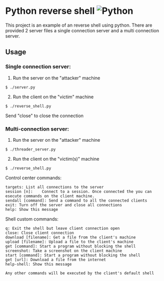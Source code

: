 # Python reverse shell ![Python](https://img.shields.io/badge/python-3670A0?style=for-the-badge&logo=python&logoColor=ffdd54)

This project is an example of an reverse shell using python. There are provided 2 server files a single connection server and a multi connection server.

## Usage
### Single connection server: 

1. Run the server on the "attacker" machine

```
$ ./server.py
```
2. Run the client on the "victim" machine
```
$ ./reverse_shell.py
```
Send "close" to close the connection

### Multi-connection server: 

1. Run the server on the "attacker" machine

```
$ ./threader_server.py
```
2. Run the client on the "victim(s)" machine

```
$ ./reverse_shell.py
```
Control center commands:
```
targets: List all connections to the server
session [n]:    Connect to a session. Once connected the you can esecute commands on the client machine.
sendall [command]: Send a command to all the connected clients
exit: Turn off the server and close all connections
help: Show this message

```


Shell custom commands:
```
q: Exit the shell but leave client connection open
close: Close client connection
download [filename]: Get a file from the client's machine
upload [filename]: Upload a file to the client's machine
get [command]: Start a program without blocking the shell
screenshot: Take a screenshot on the client machine
start [command]: Start a program without blocking the shell
get [url]: Download a file from the internet
help-shell: Show this message

Any other commands will be executed by the client's default shell

```
